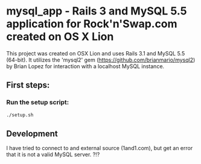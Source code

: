 # mysql_app - Rails 3 and MySQL 5.5 application for Rock'n'Swap.com created on OS X Lion

This project was created on OSX Lion and uses Rails 3.1 and MySQL 5.5 (64-bit). It utilizes the 'mysql2' gem (https://github.com/brianmario/mysql2) by Brian Lopez for interaction with a localhost MySQL instance.

## First steps:

### Run the setup script:
``` sh
./setup.sh
```

## Development

I have tried to connect to and external source (1and1.com), but get an error that it is not a valid MySQL server. ?!?
